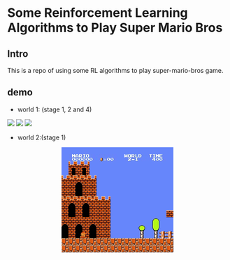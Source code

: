 # Some Reinforcement Learning Algorithms to Play Super Mario Bros

## Intro

This is a repo of using some RL algorithms to play super-mario-bros game. 

## demo

- world 1: (stage 1, 2 and 4)

<p align="left">
  <img src="ppo/demo/demo_1_1.gif" width="200">
  <img src="ppo/demo/demo_1_2.gif" width="200">
  <img src="ppo/demo/demo_1_4.gif" width="200">
</p>

- world 2:(stage 1)

<p align='middle'>
<img src="ppo/demo/demo_2_1.gif" with="200">
</p>